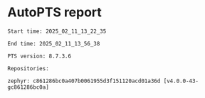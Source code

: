 # AutoPTS report

    Start time: 2025_02_11_13_22_35

    End time: 2025_02_11_13_56_38

    PTS version: 8.7.3.6

    Repositories:

	zephyr: c861286bc0a407b0061955d3f151120acd01a36d [v4.0.0-43-gc861286bc0a]
